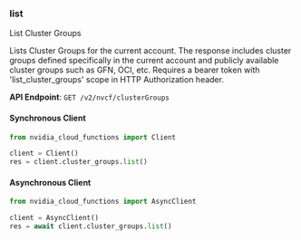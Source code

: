
### list <a name="list"></a>
List Cluster Groups

Lists Cluster Groups for the current account. The response includes cluster  groups defined specifically in the current account and publicly available  cluster groups such as GFN, OCI, etc. Requires a bearer token with 'list_cluster_groups' scope in HTTP Authorization header. 

**API Endpoint**: `GET /v2/nvcf/clusterGroups`

#### Synchronous Client

```python
from nvidia_cloud_functions import Client

client = Client()
res = client.cluster_groups.list()
```

#### Asynchronous Client

```python
from nvidia_cloud_functions import AsyncClient

client = AsyncClient()
res = await client.cluster_groups.list()
```
